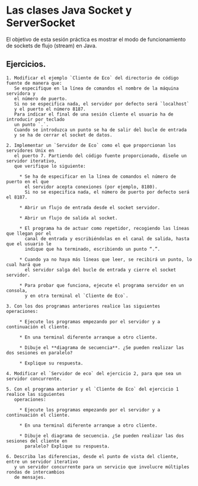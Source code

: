 # Las clases Java Socket y ServerSocket 

El objetivo de esta sesión práctica es mostrar el modo de funcionamiento de sockets de flujo (stream) en Java.

## Ejercicios.

    1. Modificar el ejemplo `Cliente de Eco` del directorio de código fuente de manera que:
       Se especifique en la línea de comandos el nombre de la máquina servidora y 
       el número de puerto. 
       Si no se especifica nada, el servidor por defecto será `localhost`
       y el puerto el número 8187.
       Para indicar el final de una sesión cliente el usuario ha de introducir por teclado
       un punto `.`. 
       Cuando se introduzca un punto se ha de salir del bucle de entrada
       y se ha de cerrar el socket de datos.

    2. Implementar un `Servidor de Eco` como el que proporcionan los servidores Unix en
       el puerto 7. Partiendo del código fuente proporcionado, diseñe un servidor iterativo, 
       que verifique lo siguiente:

         * Se ha de especificar en la línea de comandos el número de puerto en el que
           el servidor acepta conexiones (por ejemplo, 8180). 
           Si no se especifica nada, el número de puerto por defecto será el 8187.

         * Abrir un flujo de entrada desde el socket servidor. 

         * Abrir un flujo de salida al socket. 

         * El programa ha de actuar como repetidor, recogiendo las líneas que llegan por el
           canal de entrada y escribiéndolas en el canal de salida, hasta que el usuario le
           indique que ha terminado, escribiendo un punto “.”. 

         * Cuando ya no haya más líneas que leer, se recibirá un punto, lo cual hará que 
           el servidor salga del bucle de entrada y cierre el socket servidor.

         * Para probar que funciona, ejecute el programa servidor en un consola, 
           y en otra terminal el `Cliente de Eco`.

    3. Con los dos programas anteriores realice las siguientes operaciones:

         * Ejecute los programas empezando por el servidor y a continuación el cliente.

         * En una terminal diferente arranque a otro cliente.

         * Dibuje el **diagrama de secuencia**. ¿Se pueden realizar las dos sesiones en paralelo?

         * Explique su respuesta.

    4. Modificar el `Servidor de eco` del ejercicio 2, para que sea un servidor concurrente.

    5. Con el programa anterior y el `Cliente de Eco` del ejercicio 1 realice las siguientes
       operaciones:

         * Ejecute los programas empezando por el servidor y a continuación el cliente.

         * En una terminal diferente arranque a otro cliente.

         * Dibuje el diagrama de secuencia. ¿Se pueden realizar las dos sesiones del cliente en
           paralelo? Explique su respuesta.

    6. Describa las diferencias, desde el punto de vista del cliente, entre un servidor iterativo
       y un servidor concurrente para un servicio que involucre múltiples rondas de intercambios 
       de mensajes.
